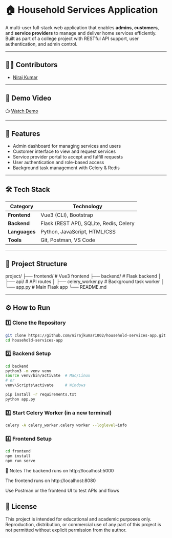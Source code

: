 # 🏠 Household Services Application

A multi-user full-stack web application that enables **admins**, **customers**, and **service providers** to manage and deliver home services efficiently. Built as part of a college project with RESTful API support, user authentication, and admin control.

---

## 👨‍💻 Contributors

- [Niraj Kumar](https://github.com/nirajkumar1002)

---
## 🎥 Demo Video

📺 [Watch Demo](https://drive.google.com/file/d/1bXiD-rtTvE9WzJ4nRdJqX6gQkf1T_W7T/view)

---


## 🚀 Features

- Admin dashboard for managing services and users  
- Customer interface to view and request services  
- Service provider portal to accept and fulfill requests  
- User authentication and role-based access  
- Background task management with Celery & Redis

---

## 🛠️ Tech Stack

| Category         | Technology                              |
|------------------|------------------------------------------|
| **Frontend**     | Vue3 (CLI), Bootstrap                    |
| **Backend**      | Flask (REST API), SQLite, Redis, Celery  |
| **Languages**    | Python, JavaScript, HTML/CSS             |
| **Tools**        | Git, Postman, VS Code                    |

---

## 📂 Project Structure

project/ ├── frontend/ # Vue3 frontend ├── backend/ # Flask backend │ ├── api/ # API routes │ ├── celery_worker.py # Background task worker │ └── app.py # Main Flask app └── README.md


---

## ⚙️ How to Run

### 1️⃣ Clone the Repository

```bash
git clone https://github.com/nirajkumar1002/household-services-app.git
cd household-services-app
```
### 2️⃣ Backend Setup
```bash
cd backend
python3 -m venv venv
source venv/bin/activate  # Mac/Linux
# or
venv\Scripts\activate     # Windows

pip install -r requirements.txt
python app.py
```
### 3️⃣ Start Celery Worker (in a new terminal)
```bash
celery -A celery_worker.celery worker --loglevel=info
```
### 4️⃣ Frontend Setup
```bash
cd frontend
npm install
npm run serve
```
📌 Notes
The backend runs on http://localhost:5000

The frontend runs on http://localhost:8080

Use Postman or the frontend UI to test APIs and flows


## 📄 License

This project is intended for educational and academic purposes only.  
Reproduction, distribution, or commercial use of any part of this project is not permitted without explicit permission from the author.


